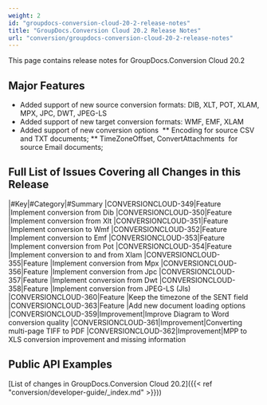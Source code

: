 ```yaml
---
weight: 2
id: "groupdocs-conversion-cloud-20-2-release-notes"
title: "GroupDocs.Conversion Cloud 20.2 Release Notes"
url: "conversion/groupdocs-conversion-cloud-20-2-release-notes"
---
```




This page contains release notes for GroupDocs.Conversion Cloud 20.2


## Major Features ##

* Added support of new source conversion formats: DIB, XLT, POT, XLAM, MPX, JPC, DWT, JPEG-LS
* Added support of new target conversion formats: WMF, EMF, XLAM
* Added support of new conversion options 
** Encoding for source CSV and TXT documents;
** TimeZoneOffset, ConvertAttachments  for source Email documents;

## Full List of Issues Covering all Changes in this Release ##


|#Key|#Category|#Summary
|CONVERSIONCLOUD-349|Feature |Implement conversion from Dib
|CONVERSIONCLOUD-350|Feature |Implement conversion from Xlt
|CONVERSIONCLOUD-351|Feature |Implement conversion to Wmf
|CONVERSIONCLOUD-352|Feature |Implement conversion to Emf
|CONVERSIONCLOUD-353|Feature |Implement conversion from Pot
|CONVERSIONCLOUD-354|Feature |Implement conversion to and from Xlam
|CONVERSIONCLOUD-355|Feature |Implement conversion from Mpx
|CONVERSIONCLOUD-356|Feature |Implement conversion from Jpc
|CONVERSIONCLOUD-357|Feature |Implement conversion from Dwt
|CONVERSIONCLOUD-358|Feature |Implement conversion from JPEG-LS (Jls)
|CONVERSIONCLOUD-360|Feature |Keep the timezone of the SENT field
|CONVERSIONCLOUD-363|Feature |Add new document loading options
|CONVERSIONCLOUD-359|Improvement|Improve Diagram to Word conversion quality
|CONVERSIONCLOUD-361|Improvement|Converting multi-page TIFF to PDF
|CONVERSIONCLOUD-362|Improvement|MPP to XLS conversion improvement and missing information

## Public API Examples ##

[List of changes in GroupDocs.Conversion Cloud 20.2]({{< ref "conversion/developer-guide/_index.md" >}}))


 
